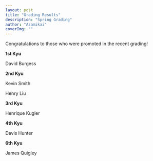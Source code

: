 ```yaml
---
layout: post
title: "Grading Results"
description: "Spring Grading"
author: "Azamikai"
coverImg: ""
---
```


Congratulations to those who were promoted in the recent grading!


**1st Kyu**

David Burgess

**2nd Kyu**

Kevin Smith

Henry Liu

**3rd Kyu**

Henrique Kugler

**4th Kyu**

Davis Hunter

**6th Kyu**

James Quigley